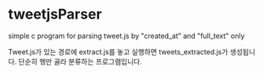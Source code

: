 # tweetjsParser
simple c program for parsing tweet.js by "created_at" and "full_text" only

Tweet.js가 있는 경로에 extract.js를 놓고 실행하면 tweets_extracted.js가 생성됩니다.
단순히 행만 골라 분류하는 프로그램입니다.

